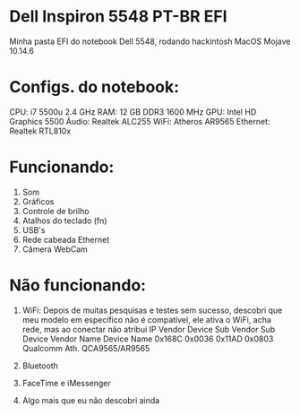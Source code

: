 # Dell Inspiron 5548 PT-BR EFI
Minha pasta EFI do notebook Dell 5548, rodando hackintosh MacOS Mojave 10.14.6
# Configs. do notebook:
CPU: i7 5500u 2.4 GHz
RAM: 12 GB DDR3 1600 MHz
GPU: Intel HD Graphics 5500
Áudio: Realtek ALC255
WiFi: Atheros AR9565
Ethernet: Realtek RTL810x

# Funcionando:
1. Som
2. Gráficos
3. Controle de brilho
4. Atalhos do teclado (fn)
5. USB's
6. Rede cabeada Ethernet
7. Câmera WebCam

# Não funcionando:
1. WiFi:
    Depois de muitas pesquisas e testes sem sucesso, descobri que meu modelo em específico não é compatível, ele ativa o WiFi, acha rede, mas ao conectar não atribui IP
    Vendor  Device  Sub Vendor  Sub Device  Vendor Name     Device Name
    0x168C  0x0036  0x11AD      0x0803      Qualcomm Ath.   QCA9565/AR9565
    
2. Bluetooth
3. FaceTime e iMessenger
4. Algo mais que eu não descobri ainda
